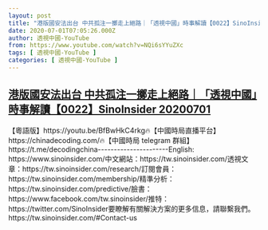 ```yaml
---
layout: post
title: "港版國安法出台 中共孤注一擲走上絕路｜「透視中國」時事解讀【0022】SinoInsider 20200701"
date: 2020-07-01T07:05:26.000Z
author: 透視中國-YouTube
from: https://www.youtube.com/watch?v=NQi6sYYuZXc
tags: [ 透視中國-YouTube ]
categories: [ 透視中國-YouTube ]
---
```

<!--1593587126000-->
[港版國安法出台 中共孤注一擲走上絕路｜「透視中國」時事解讀【0022】SinoInsider 20200701](https://www.youtube.com/watch?v=NQi6sYYuZXc)
------

<div>
【粵語版】https://youtu.be/BfBwHkC4rkg🔥【中國時局直播平台】https://chinadecoding.com/🔥【中國時局 telegram 群組】https://t.me/decodingchina----------------------English: https://www.sinoinsider.com/中文網站：https://tw.sinoinsider.com/透視文章：https://tw.sinoinsider.com/research/訂閱會員：https://tw.sinoinsider.com/membership/精準分析：https://tw.sinoinsider.com/predictive/臉書：https://www.facebook.com/tw.sinoinsider/推特：https://twitter.com/SinoInsider要瞭解有關解決方案的更多信息，請聯繫我們。https://tw.sinoinsider.com/#Contact-us
</div>
